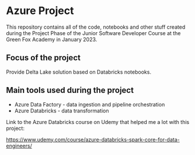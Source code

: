 # Azure Project

This repository contains all of the code, notebooks and other stuff created during the Project Phase of the Junior Software Developer Course at the Green Fox Academy in January 2023.

## Focus of the project

Provide Delta Lake solution based on Databricks notebooks.

## Main tools used during the project

* Azure Data Factory - data ingestion and pipeline orchestration
* Azure Databricks - data transformation

Link to the Azure Databricks course on Udemy that helped me a lot with this project:

https://www.udemy.com/course/azure-databricks-spark-core-for-data-engineers/